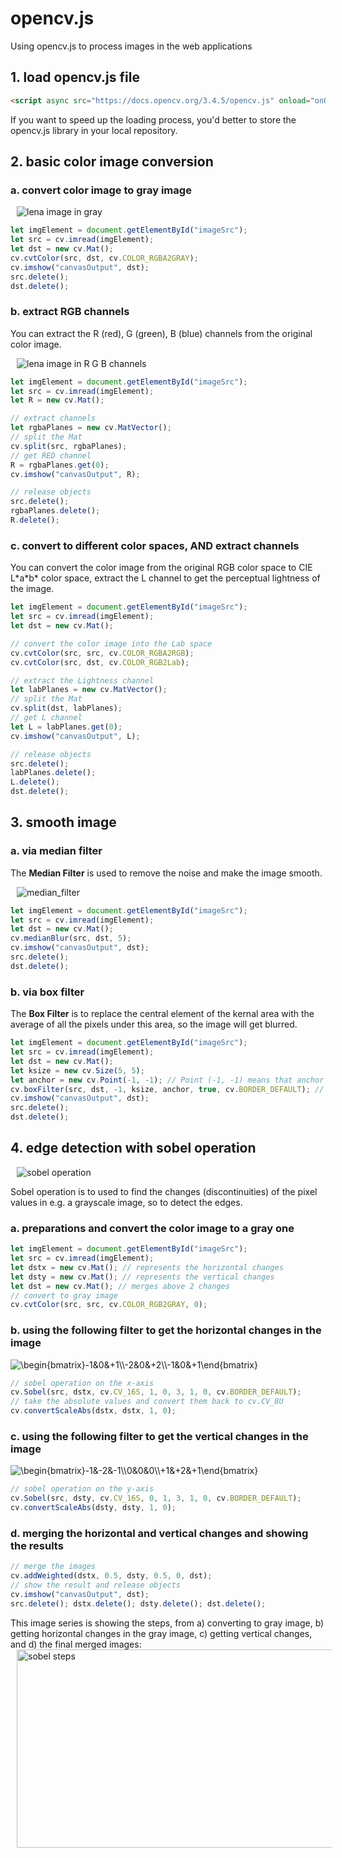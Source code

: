 # opencv.js

Using opencv.js to process images in the web applications

## 1. load opencv.js file

```html
<script async src="https://docs.opencv.org/3.4.5/opencv.js" onload="onOpencvJSLoaded();" type="text/javascript"></script>
```

If you want to speed up the loading process, you'd better to store the opencv.js library in your local repository.

## 2. basic color image conversion

### a. convert color image to gray image

<img src="images/lena_gray.png"
     alt="lena image in gray"
     style="margin-left: 10px;" />

```javascript
let imgElement = document.getElementById("imageSrc");
let src = cv.imread(imgElement);
let dst = new cv.Mat();
cv.cvtColor(src, dst, cv.COLOR_RGBA2GRAY);
cv.imshow("canvasOutput", dst);
src.delete();
dst.delete();
```

### b. extract RGB channels

You can extract the R (red), G (green), B (blue) channels from the original color image.

<img src="images/rgb_channels.gif"
     alt="lena image in R G B channels"
     style="margin-left: 10px;" />

```javascript
let imgElement = document.getElementById("imageSrc");
let src = cv.imread(imgElement);
let R = new cv.Mat();

// extract channels
let rgbaPlanes = new cv.MatVector();
// split the Mat
cv.split(src, rgbaPlanes);
// get RED channel
R = rgbaPlanes.get(0);
cv.imshow("canvasOutput", R);

// release objects
src.delete();
rgbaPlanes.delete();
R.delete();
```

### c. convert to different color spaces, AND extract channels

You can convert the color image from the original RGB color space to CIE L\*a\*b\* color space, extract the L channel to get the perceptual lightness of the image.

```javascript
let imgElement = document.getElementById("imageSrc");
let src = cv.imread(imgElement);
let dst = new cv.Mat();

// convert the color image into the Lab space
cv.cvtColor(src, src, cv.COLOR_RGBA2RGB);
cv.cvtColor(src, dst, cv.COLOR_RGB2Lab);

// extract the Lightness channel
let labPlanes = new cv.MatVector();
// split the Mat
cv.split(dst, labPlanes);
// get L channel
let L = labPlanes.get(0);
cv.imshow("canvasOutput", L);

// release objects
src.delete();
labPlanes.delete();
L.delete();
dst.delete();
```

## 3. smooth image 

### a. via median filter

The <b>Median Filter</b> is used to remove the noise and make the image smooth.

<img src="images/median_filter.png"
     alt="median_filter"
     style="margin-left: 10px;" />

```javascript
let imgElement = document.getElementById("imageSrc");
let src = cv.imread(imgElement);
let dst = new cv.Mat();
cv.medianBlur(src, dst, 5);
cv.imshow("canvasOutput", dst);
src.delete();
dst.delete();
```

### b. via box filter

The <b>Box Filter</b> is to replace the central element of the kernal area with the average of all the pixels under this area, so the image will get blurred.

```javascript
let imgElement = document.getElementById("imageSrc");
let src = cv.imread(imgElement);
let dst = new cv.Mat();
let ksize = new cv.Size(5, 5);
let anchor = new cv.Point(-1, -1); // Point (-1, -1) means that anchor is at the kernel center
cv.boxFilter(src, dst, -1, ksize, anchor, true, cv.BORDER_DEFAULT); // -1 to use src.depth()
cv.imshow("canvasOutput", dst);
src.delete();
dst.delete();
```

## 4. edge detection with sobel operation

<img src="images/sobel_operation.png"
     alt="sobel operation"
     style="margin-left: 10px;" />

Sobel operation is to used to find the changes (discontinuities) of the pixel values in e.g. a grayscale image, so to detect the edges. 

### a. preparations and convert the color image to a gray one

```javascript
let imgElement = document.getElementById("imageSrc");
let src = cv.imread(imgElement);
let dstx = new cv.Mat(); // represents the horizontal changes
let dsty = new cv.Mat(); // represents the vertical changes
let dst = new cv.Mat(); // merges above 2 changes
// convert to gray image
cv.cvtColor(src, src, cv.COLOR_RGB2GRAY, 0);
```

### b. using the following filter to get the horizontal changes in the image

<img src="https://latex.codecogs.com/gif.latex?\inline&space;\begin{bmatrix}-1&0&&plus;1\\-2&0&&plus;2\\-1&0&&plus;1\end{bmatrix}" title="\begin{bmatrix}-1&0&+1\\-2&0&+2\\-1&0&+1\end{bmatrix}" />

```javascript
// sobel operation on the x-axis
cv.Sobel(src, dstx, cv.CV_16S, 1, 0, 3, 1, 0, cv.BORDER_DEFAULT);
// take the absolute values and convert them back to cv.CV_8U
cv.convertScaleAbs(dstx, dstx, 1, 0); 
```

### c. using the following filter to get the vertical changes in the image

<img src="https://latex.codecogs.com/gif.latex?\inline&space;\begin{bmatrix}-1&-2&-1\\0&0&0\\&plus;1&&plus;2&&plus;1\end{bmatrix}" title="\begin{bmatrix}-1&-2&-1\\0&0&0\\+1&+2&+1\end{bmatrix}" />

```javascript
// sobel operation on the y-axis
cv.Sobel(src, dsty, cv.CV_16S, 0, 1, 3, 1, 0, cv.BORDER_DEFAULT);
cv.convertScaleAbs(dsty, dsty, 1, 0);
```

### d. merging the horizontal and vertical changes and showing the results

```javascript
// merge the images
cv.addWeighted(dstx, 0.5, dsty, 0.5, 0, dst);
// show the result and release objects
cv.imshow("canvasOutput", dst);
src.delete(); dstx.delete(); dsty.delete(); dst.delete();
```

This image series is showing the steps, from a) converting to gray image, b) getting horizontal changes in the gray image, c) getting vertical changes, and d) the final merged images:
<img src="images/sobel_steps.png"
     alt="sobel steps"
     style="margin-left: 10px;" width="1551" height="317"/>
